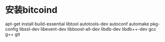 # 安装bitcoind
apt-get install build-essential libtool autotools-dev autoconf automake pkg-config libssl-dev libevent-dev libboost-all-dev libdb-dev libdb++-dev gcc g++ git
